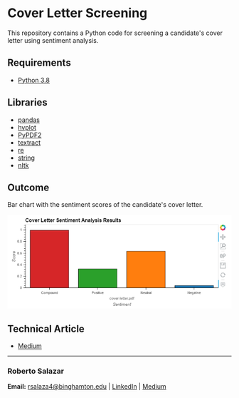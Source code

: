 # Cover Letter Screening
This repository contains a Python code for screening a candidate's cover letter using sentiment analysis.

## Requirements

* [Python 3.8](https://www.python.org/)

## Libraries

* [pandas](https://pandas.pydata.org/)
* [hvplot](https://hvplot.holoviz.org/)
* [PyPDF2](https://pypi.org/project/PyPDF2/)
* [textract](https://pypi.org/project/textract/)
* [re](https://docs.python.org/3/library/re.html#)
* [string](https://docs.python.org/2/library/strings.html)
* [nltk](https://www.nltk.org/)

## Outcome

Bar chart with the sentiment scores of the candidate's cover letter.

![alt text](https://github.com/rsalaza4/Cover-Letter-Screening/blob/main/Images/cover_letter_scores.png)

## Technical Article

* [Medium](https://robertosalazarr.medium.com/cover-letter-screening-with-python-313adb35e34c)

---

### Roberto Salazar

**Email:** rsalaza4@binghamton.edu | [LinkedIn](https://www.linkedin.com/in/roberto-salazar-reyna/) | [Medium](https://robertosalazarr.medium.com/)
